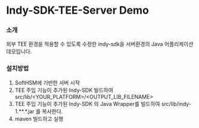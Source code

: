 # Indy-SDK-TEE-Server Demo

### 소개

외부 TEE 환경을 적용할 수 있도록 수정한 indy-sdk을 서버환경의 Java 어플리케이션 데모입니다. 

### 설치방법 
1. SoftHSM에 기반한 서버 시작
2. TEE 주입 기능이 추가된 Indy-SDK 빌드하여 src/lib/<YOUR_PLATFORM>/<OUTPUT_LIB_FILENAME>
3. TEE 주입 기능이 추가된 Indy-SDK 의 Java Wrapper를 빌드하여 src/lib/indy-1.**.*.jar 를 복사한다.
4. maven 빌드하고 실행 
